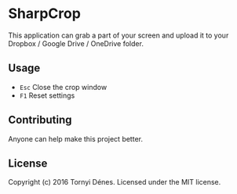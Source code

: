 ﻿# SharpCrop

This application can grab a part of your screen and upload it to your Dropbox / Google Drive / OneDrive folder.

## Usage

* `Esc` Close the crop window
* `F1` Reset settings

## Contributing

Anyone can help make this project better.

## License

Copyright (c) 2016 Tornyi Dénes. Licensed under the MIT license.